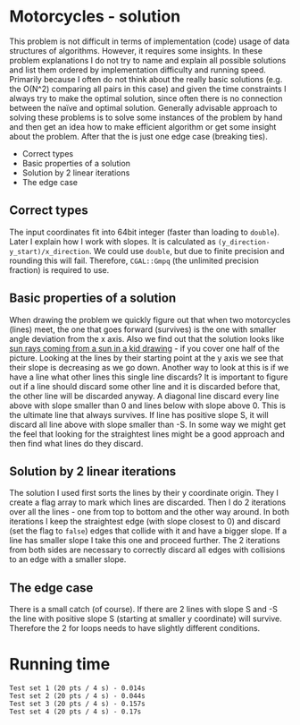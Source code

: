 # Motorcycles - solution
This problem is not difficult in terms of implementation (code) usage of data structures of algorithms. However, it requires some insights. In these problem explanations I do not try to name and explain all possible solutions and list them ordered by implementation difficulty and running speed. Primarily because I often do not think about the really basic solutions (e.g. the O(N^2) comparing all pairs in this case) and given the time constraints I always try to make the optimal solution, since often there is no connection between the naïve and optimal solution.
Generally advisable approach to solving these problems is to solve some instances of the problem by hand and then get an idea how to make efficient algorithm or get some insight about the problem. After that the is just one edge case (breaking ties).
 - Correct types
 - Basic properties of a solution
 - Solution by 2 linear iterations
 - The edge case

## Correct types
 The input coordinates fit into 64bit integer (faster than loading to `double`). Later I explain how I work with slopes. It is calculated as `(y_direction-y_start)/x_direction`. We could use `double`, but due to finite precision and rounding this will fail. Therefore, `CGAL::Gmpq` (the unlimited precision fraction) is required to use.

## Basic properties of a solution
When drawing the problem we quickly figure out that when two motorcycles (lines) meet, the one that goes forward (survives) is the one with smaller angle deviation from the x axis. Also we find out that the solution looks like [sun rays coming from a sun in a kid drawing](https://www.google.com/search?q=sun%20rays%20lines&tbm=isch) - if you cover one half of the picture. Looking at the lines by their starting point at the y axis we see that their slope is decreasing as we go down. Another way to look at this is if we have a line what other lines this single line discards? It is important to figure out if a line should discard some other line and it is discarded before that, the other line will be discarded anyway. A diagonal line discard every line above with slope smaller than 0 and lines below with slope above 0. This is the ultimate line that always survives. If line has positive slope S, it will discard all line above with slope smaller than -S. In some way we might get the feel that looking for the straightest lines might be a good approach and then find what lines do they discard.

## Solution by 2 linear iterations
The solution I used first sorts the lines by their y coordinate origin. They I create a flag array to mark which lines are discarded. Then I do 2 iterations over all the lines - one from top to bottom and the other way around. In both iterations I keep the straightest edge (with slope closest to 0) and discard (set the flag to `false`) edges that collide with it and have a bigger slope. If a line has smaller slope I take this one and proceed further.
The 2 iterations from both sides are necessary to correctly discard all edges with collisions to an edge with a smaller slope.

## The edge case
There is a small catch (of course). If there are 2 lines with slope S and -S the line with positive slope S (starting at smaller y coordinate) will survive. Therefore the 2 for loops needs to have slightly different conditions.

# Running time
    Test set 1 (20 pts / 4 s) - 0.014s
    Test set 2 (20 pts / 4 s) - 0.044s
    Test set 3 (20 pts / 4 s) - 0.157s
    Test set 4 (20 pts / 4 s) - 0.17s
